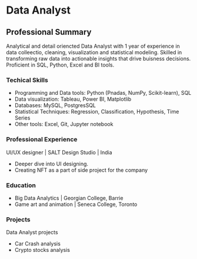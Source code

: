 # Data Analyst

## Professional Summary
Analytical and detail oriencted Data Analyst with 1 year of experience in data colleectio, cleaning, visualization and statistical modeling. Skilled in transforming raw data into actionable insights that drive buisness decisions.
Proficient in SQL, Python, Excel and BI tools.

### Techical Skills
- Programming and Data tools: Python (Pnadas, NumPy, Scikit-learn), SQL
- Data visualization: Tableau, Power BI, Matplotlib
- Databases: MySQL, PostgresSQL
- Statistical Techniques: Regression, Classification, Hypothesis, Time Series
- Other tools: Excel, Git, Jupyter notebook

### Professional Experience
UI/UX designer | SALT Design Studio | India
- Deeper dive into UI designing.
- Creating NFT as a part of side project for the company

### Education
- Big Data Analytics | Georgian College, Barrie
- Game art and animation | Seneca College, Toronto

### Projects
Data Analyst projects
- Car Crash analysis
- Crypto stocks analysis
